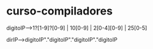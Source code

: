 # curso-compiladores

digitoIP-->1?[1-9]?[0-9] | 10[0-9] | 2[0-4][0-9] | 25[0-5]


dirIP-->digitoIP"."digitoIP"."digitoIP"."digitoIP
